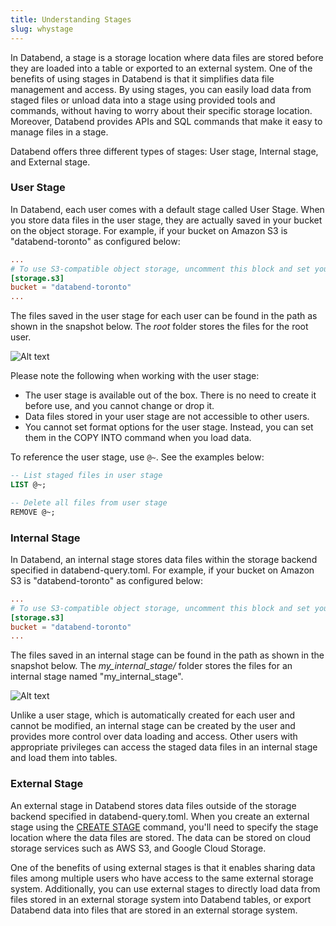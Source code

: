 ```yaml
---
title: Understanding Stages
slug: whystage
---
```


In Databend, a stage is a storage location where data files are stored before they are loaded into a table or exported to an external system. One of the benefits of using stages in Databend is that it simplifies data file management and access. By using stages, you can easily load data from staged files or unload data into a stage using provided tools and commands, without having to worry about their specific storage location. Moreover, Databend provides APIs and SQL commands that make it easy to manage files in a stage. 

Databend offers three different types of stages: User stage, Internal stage, and External stage.

### User Stage

In Databend, each user comes with a default stage called User Stage. When you store data files in the user stage, they are actually saved in your bucket on the object storage. For example, if your bucket on Amazon S3 is "databend-toronto" as configured below: 

```toml title='databend-query.toml'
...
# To use S3-compatible object storage, uncomment this block and set your values.
[storage.s3]
bucket = "databend-toronto"
...
```
The files saved in the user stage for each user can be found in the path as shown in the snapshot below. The *root* folder stores the files for the root user.

![Alt text](@site/docs/public/img/load/userstage.png)

Please note the following when working with the user stage:

- The user stage is available out of the box. There is no need to create it before use, and you cannot change or drop it.
- Data files stored in your user stage are not accessible to other users.
- You cannot set format options for the user stage. Instead, you can set them in the COPY INTO command when you load data.

To reference the user stage, use `@~`. See the examples below:

```sql
-- List staged files in user stage
LIST @~;

-- Delete all files from user stage
REMOVE @~;
```

### Internal Stage

In Databend, an internal stage stores data files within the storage backend specified in databend-query.toml. For example, if your bucket on Amazon S3 is "databend-toronto" as configured below: 

```toml title='databend-query.toml'
...
# To use S3-compatible object storage, uncomment this block and set your values.
[storage.s3]
bucket = "databend-toronto"
...
```

The files saved in an internal stage can be found in the path as shown in the snapshot below. The *my_internal_stage/* folder stores the files for an internal stage named "my_internal_stage".

![Alt text](@site/docs/public/img/load/internalstage.png)

Unlike a user stage, which is automatically created for each user and cannot be modified, an internal stage can be created by the user and provides more control over data loading and access. Other users with appropriate privileges can access the staged data files in an internal stage and load them into tables.

### External Stage

An external stage in Databend stores data files outside of the storage backend specified in databend-query.toml. When you create an external stage using the [CREATE STAGE](/sql/sql-commands/ddl/stage/ddl-create-stage) command, you'll need to specify the stage location where the data files are stored. The data can be stored on cloud storage services such as AWS S3, and Google Cloud Storage.

One of the benefits of using external stages is that it enables sharing data files among multiple users who have access to the same external storage system. Additionally, you can use external stages to directly load data from files stored in an external storage system into Databend tables, or export Databend data into files that are stored in an external storage system.